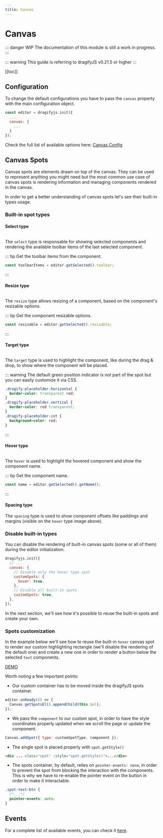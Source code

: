 ```yaml
---
title: Canvas
---
```


# Canvas

::: danger WIP
The documentation of this module is still a work in progress.
:::

::: warning
This guide is referring to dragifyJS v0.21.5 or higher
:::

[[toc]]

## Configuration

To change the default configurations you have to pass the `canvas` property with the main configuration object.

```js
const editor = dragifyjs.init({
  ...
  canvas: {
    ...
  }
});
```

Check the full list of available options here: [Canvas Config](https://github.com/dragifyJS/dragifyjs/blob/master/src/canvas/config/config.ts)

## Canvas Spots

Canvas spots are elements drawn on top of the canvas. They can be used to represent anything you might need but the most common use case of canvas spots is rendering information and managing components rendered in the canvas.

In order to get a better understanding of canvas spots let's see their built-in types usage.

### Built-in spot types

#### Select type

<img :src="$withBase('/canvas-spot-select.jpg')" class="img-ctr" style="max-height: 100px">

The `select` type is responsable for showing selected components and rendering the available toolbar items of the last selected component.

::: tip
Get the toolbar items from the component.

```js
const toolbarItems = editor.getSelected().toolbar;
```

:::

#### Resize type

<img :src="$withBase('/canvas-spot-resize.jpg')" class="img-ctr" style="max-height: 200px">

The `resize` type allows resizing of a component, based on the component's resizable options.

::: tip
Get the component resizable options.

```js
const resizable = editor.getSelected().resizable;
```

:::

#### Target type

<img :src="$withBase('/canvas-spot-target.jpg')" class="img-ctr" style="max-height: 200px">

The `target` type is used to highlight the component, like during the drag & drop, to show where the component will be placed.

::: warning
The default green position indicator is not part of the spot but you can easily customize it via CSS.

```css
.dragify-placeholder.horizontal {
  border-color: transparent red;
}
.dragify-placeholder.vertical {
  border-color: red transparent;
}
.dragify-placeholder-int {
  background-color: red;
}
```

:::

#### Hover type

<img :src="$withBase('/canvas-spot-hover.jpg')" class="img-ctr" style="max-height: 200px">

The `hover` is used to highlight the hovered component and show the component name.

::: tip
Get the component name.

```js
const name = editor.getSelected().getName();
```

:::

#### Spacing type

The `spacing` type is used to show component offsets like paddings and margins (visible on the `hover` type image above).

### Disable built-in types

You can disable the rendering of built-in canvas spots (some or all of them) during the editor initialization.

```js
dragifyjs.init({
  // ...
  canvas: {
    // Disable only the hover type spot
    customSpots: {
      hover: true,
    },
    // Disable all built-in spots
    customSpots: true,
  },
});
```

In the next section, we'll see how it's possible to reuse the built-in spots and create your own.

### Spots customization

In the example below we'll see how to reuse the built-in `hover` canvas spot to render our custom highlighting rectangle (we'll disable the rendering of the default one) and create a new one in order to render a button below the selected `text` components.

[DEMO](https://jsfiddle.net/artur_arseniev/zdetbjsg/)

<demo-viewer value="zdetbjsg" height="500" darkcode/>

Worth noting a few important points:

- Our custom container has to be moved inside the dragifyJS spots container.

```js
editor.onReady(() => {
  Canvas.getSpotsEl().appendChild(this.$el);
});
```

- We pass the `component` to our custom spot, in order to have the style coordinates properly updated when we scroll the page or update the component.

```js
Canvas.addSpot({ type: customSpotType, component });
```

- The single spot is placed properly with `spot.getStyle()`

```html
<div ... class="spot" :style="spot.getStyle()">...</div>
```

- The spots container, by default, relies on `pointer-events: none`, in order to prevent the spot from blocking the interaction with the components. This is why we have to re-enable the pointer event on the button in order to make it interactable.

```css
.spot-text-btn {
  /*...*/
  pointer-events: auto;
}
```

<!-- Demo template, here for reference
<style>
    .spot-text-btn {
        background-color: #3b97e3;
        border: none;
        color: white;
        padding: 4px 8px;
        border-radius: 3px;
        cursor: pointer;
        position: absolute;
        left: 50%;
        bottom: 0;
        translate: -50% 120%;
        pointer-events: auto;
    }
    .spot-hover {
        border: 2px solid #d23be3;
    }
    .spot-hover-tag {
        background-color: #d23be3;
        color: white;
        padding: 4px 8px;
        position: absolute;
        left: 0;
        bottom: 0;
        translate: 0% 100%;
        white-space: nowrap;
    }
</style>

<div class="vue-app">
    <div
      v-for="spot in spots"
      v-if="isSpotToShow(spot)"
      :key="spot.id"
      :class="{spot: 1, 'spot-hover': isHoverSpot(spot) }"
      :style="spot.getStyle()"
    >
      <button
        v-if="isTextSelectedSpot(spot)"
        class="spot-text-btn" type="button" @click="onBtnAdd"
      >
        + Add
      </button>
      <span
        v-if="isHoverSpot(spot)"
        class="spot-hover-tag"
      >
        Name: {{ spot.component.getName() }}
      </span>
    </div>
</div>

<script>
  const app = new Vue({
    el: '.vue-app',
    data: { spots: [] },
    mounted() {
      const { Canvas } = editor;
      // Catch-all event for any spot update
      editor.on('canvas:spot', this.onCanvasSpot);

      // Add a new custom canvas spot for the last selected text component.
      editor.on('component:toggled', (component) => {
        // Remove all spots related to out custom type
        Canvas.removeSpots({ type: 'my-text-spot' });

        if (component === editor.getSelected() && component.is('text')) {
          Canvas.addSpot({ type: 'my-text-spot', component });
        }
      });

      editor.onReady(() => {
        editor.Canvas.getSpotsEl().appendChild(this.$el);
      });
    },
    methods: {
      onCanvasSpot() {
        this.spots = editor.Canvas.getSpots();
        console.log('onCanvasSpot', this.spots.map(s => s.id));
      },
      onBtnAdd() {
        const selected = editor.getSelected();
        const parent = selected.parent();
        if (parent) {
          parent.append(
            { type: 'text', components: 'New text component' },
            { at: selected.index() + 1 }
          )
        }
      },
      isTextSelectedSpot(spot) {
        return spot.type === 'my-text-spot';
      },
      isHoverSpot(spot) {
        return spot.type === 'hover';
      },
      isSpotToShow(spot) {
        return this.isTextSelectedSpot(spot) || this.isHoverSpot(spot);
      },
    }
  });
</script>
-->

## Events

For a complete list of available events, you can check it [here](/api/canvas.html#available-events).
